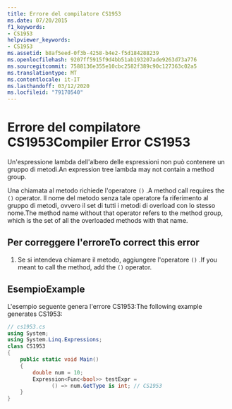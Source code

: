 ```yaml
---
title: Errore del compilatore CS1953
ms.date: 07/20/2015
f1_keywords:
- CS1953
helpviewer_keywords:
- CS1953
ms.assetid: b8af5eed-0f3b-4258-b4e2-f5d184288239
ms.openlocfilehash: 9207ff5915f9d4bb51ab193207ade9263d73a776
ms.sourcegitcommit: 7588136e355e10cbc2582f389c90c127363c02a5
ms.translationtype: MT
ms.contentlocale: it-IT
ms.lasthandoff: 03/12/2020
ms.locfileid: "79170540"
---
```

# <a name="compiler-error-cs1953"></a><span data-ttu-id="bf19d-102">Errore del compilatore CS1953</span><span class="sxs-lookup"><span data-stu-id="bf19d-102">Compiler Error CS1953</span></span>
<span data-ttu-id="bf19d-103">Un'espressione lambda dell'albero delle espressioni non può contenere un gruppo di metodi.</span><span class="sxs-lookup"><span data-stu-id="bf19d-103">An expression tree lambda may not contain a method group.</span></span>  
  
 <span data-ttu-id="bf19d-104">Una chiamata al metodo richiede l'operatore `()` .</span><span class="sxs-lookup"><span data-stu-id="bf19d-104">A method call requires the `()` operator.</span></span> <span data-ttu-id="bf19d-105">Il nome del metodo senza tale operatore fa riferimento al gruppo di metodi, ovvero il set di tutti i metodi di overload con lo stesso nome.</span><span class="sxs-lookup"><span data-stu-id="bf19d-105">The method name without that operator refers to the method group, which is the set of all the overloaded methods with that name.</span></span>  
  
## <a name="to-correct-this-error"></a><span data-ttu-id="bf19d-106">Per correggere l'errore</span><span class="sxs-lookup"><span data-stu-id="bf19d-106">To correct this error</span></span>  
  
1. <span data-ttu-id="bf19d-107">Se si intendeva chiamare il metodo, aggiungere l'operatore `()` .</span><span class="sxs-lookup"><span data-stu-id="bf19d-107">If you meant to call the method, add the `()` operator.</span></span>  
  
## <a name="example"></a><span data-ttu-id="bf19d-108">Esempio</span><span class="sxs-lookup"><span data-stu-id="bf19d-108">Example</span></span>  
 <span data-ttu-id="bf19d-109">L'esempio seguente genera l'errore CS1953:</span><span class="sxs-lookup"><span data-stu-id="bf19d-109">The following example generates CS1953:</span></span>  
  
```csharp  
// cs1953.cs  
using System;  
using System.Linq.Expressions;  
class CS1953  
{  
    public static void Main()  
    {  
        double num = 10;  
        Expression<Func<bool>> testExpr =  
              () => num.GetType is int; // CS1953
    }  
}  
```
